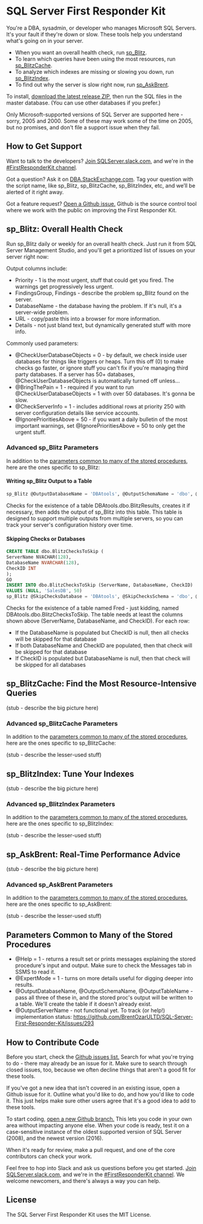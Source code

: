 # SQL Server First Responder Kit

You're a DBA, sysadmin, or developer who manages Microsoft SQL Servers. It's your fault if they're down or slow. These tools help you understand what's going on in your server.

* When you want an overall health check, run [sp_Blitz](#sp_blitz-overall-health-check).
* To learn which queries have been using the most resources, run [sp_BlitzCache](sp_blitzcache-find-the-most-resource-intensive-queries).
* To analyze which indexes are missing or slowing you down, run [sp_BlitzIndex](sp_blitzindex-tune-your-indexes).
* To find out why the server is slow right now, run [sp_AskBrent](sp_askbrent-real-time-performance-advice).

To install, [download the latest release ZIP](https://github.com/BrentOzarULTD/SQL-Server-First-Responder-Kit/zipball/master), then run the SQL files in the master database. (You can use other databases if you prefer.)

Only Microsoft-supported versions of SQL Server are supported here - sorry, 2005 and 2000. Some of these may work some of the time on 2005, but no promises, and don't file a support issue when they fail.

## How to Get Support

Want to talk to the developers? [Join SQLServer.slack.com](https://sql-server-slack.herokuapp.com/), and we're in the [#FirstResponderKit channel](https://sqlserver.slack.com/messages/firstresponderkit/).

Got a question? Ask it on [DBA.StackExchange.com](http://dba.stackexchange.com). Tag your question with the script name, like sp_Blitz, sp_BlitzCache, sp_BlitzIndex, etc, and we’ll be alerted of it right away.

Got a feature request? [Open a Github issue.](https://github.com/BrentOzarULTD/SQL-Server-First-Responder-Kit/issues) Github is the source control tool where we work with the public on improving the First Responder Kit.

## sp_Blitz: Overall Health Check

Run sp_Blitz daily or weekly for an overall health check. Just run it from SQL Server Management Studio, and you'll get a prioritized list of issues on your server right now:


Output columns include:

* Priority - 1 is the most urgent, stuff that could get you fired. The warnings get progressively less urgent.
* FindingsGroup, Findings - describe the problem sp_Blitz found on the server.
* DatabaseName - the database having the problem. If it's null, it's a server-wide problem.
* URL - copy/paste this into a browser for more information.
* Details - not just bland text, but dynamically generated stuff with more info.

Commonly used parameters:

* @CheckUserDatabaseObjects = 0 - by default, we check inside user databases for things like triggers or heaps. Turn this off (0) to make checks go faster, or ignore stuff you can't fix if you're managing third party databases. If a server has 50+ databases, @CheckUserDatabaseObjects is automatically turned off unless...
* @BringThePain = 1 - required if you want to run @CheckUserDatabaseObjects = 1 with over 50 databases. It's gonna be slow.
* @CheckServerInfo = 1 - includes additional rows at priority 250 with server configuration details like service accounts. 
* @IgnorePrioritiesAbove = 50 - if you want a daily bulletin of the most important warnings, set @IgnorePrioritiesAbove = 50 to only get the urgent stuff.

### Advanced sp_Blitz Parameters

In addition to the [parameters common to many of the stored procedures](parameters-common-to-many-of-the-stored-procedures), here are the ones specific to sp_Blitz:

#### Writing sp_Blitz Output to a Table

```SQL
sp_Blitz @OutputDatabaseName = 'DBAtools', @OutputSchemaName = 'dbo', @OutputDatabaseName = 'BlitzResults';
```

Checks for the existence of a table DBAtools.dbo.BlitzResults, creates it if necessary, then adds the output of sp_Blitz into this table. This table is designed to support multiple outputs from multiple servers, so you can track your server's configuration history over time.

#### Skipping Checks or Databases

```SQL
CREATE TABLE dbo.BlitzChecksToSkip (
ServerName NVACHAR(128),
DatabaseName NVARCHAR(128),
CheckID INT
);
GO
INSERT INTO dbo.BlitzChecksToSkip (ServerName, DatabaseName, CheckID)
VALUES (NULL, 'SalesDB', 50)
sp_Blitz @SkipChecksDatabase = 'DBAtools', @SkipChecksSchema = 'dbo', @SkipChecksTable = 'BlitzChecksToSkip'
```

Checks for the existence of a table named Fred - just kidding, named DBAtools.dbo.BlitzChecksToSkip. The table needs at least the columns shown above (ServerName, DatabaseName, and CheckID). For each row:

* If the DatabaseName is populated but CheckID is null, then all checks will be skipped for that database
* If both DatabaseName and CheckID are populated, then that check will be skipped for that database
* If CheckID is populated but DatabaseName is null, then that check will be skipped for all databases


## sp_BlitzCache: Find the Most Resource-Intensive Queries

(stub - describe the big picture here)

### Advanced sp_BlitzCache Parameters

In addition to the [parameters common to many of the stored procedures](parameters-common-to-many-of-the-stored-procedures), here are the ones specific to sp_BlitzCache:

(stub - describe the lesser-used stuff)

## sp_BlitzIndex: Tune Your Indexes

(stub - describe the big picture here)

### Advanced sp_BlitzIndex Parameters

In addition to the [parameters common to many of the stored procedures](parameters-common-to-many-of-the-stored-procedures), here are the ones specific to sp_BlitzIndex:

(stub - describe the lesser-used stuff)

## sp_AskBrent: Real-Time Performance Advice

(stub - describe the big picture here)

### Advanced sp_AskBrent Parameters

In addition to the [parameters common to many of the stored procedures](parameters-common-to-many-of-the-stored-procedures), here are the ones specific to sp_AskBrent:

(stub - describe the lesser-used stuff)

## Parameters Common to Many of the Stored Procedures

* @Help = 1 - returns a result set or prints messages explaining the stored procedure's input and output. Make sure to check the Messages tab in SSMS to read it.
* @ExpertMode = 1 - turns on more details useful for digging deeper into results.
* @OutputDatabaseName, @OutputSchemaName, @OutputTableName - pass all three of these in, and the stored proc's output will be written to a table. We'll create the table if it doesn't already exist.
* @OutputServerName - not functional yet. To track (or help!) implementation status: https://github.com/BrentOzarULTD/SQL-Server-First-Responder-Kit/issues/293


## How to Contribute Code

Before you start, check the [Github issues list.](https://github.com/BrentOzarULTD/SQL-Server-First-Responder-Kit/issues) Search for what you're trying to do - there may already be an issue for it. Make sure to search through closed issues, too, because we often decline things that aren't a good fit for these tools.

If you've got a new idea that isn't covered in an existing issue, open a Github issue for it. Outline what you'd like to do, and how you'd like to code it. This just helps make sure other users agree that it's a good idea to add to these tools.

To start coding, [open a new Github branch.](https://www.brentozar.com/archive/2015/07/pull-request-101-for-dbas-using-github/) This lets you code in your own area without impacting anyone else. When your code is ready, test it on a case-sensitive instance of the oldest supported version of SQL Server (2008), and the newest version (2016).

When it's ready for review, make a pull request, and one of the core contributors can check your work.

Feel free to hop into Slack and ask us questions before you get started. [Join SQLServer.slack.com](https://sql-server-slack.herokuapp.com/), and we're in the [#FirstResponderKit channel](https://sqlserver.slack.com/messages/firstresponderkit/). We welcome newcomers, and there's always a way you can help.

## License

The SQL Server First Responder Kit uses the MIT License.

